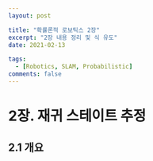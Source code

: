 ```yaml
---
layout: post

title: "확률론적 로보틱스 2장"
excerpt: "2장 내용 정리 및 식 유도"
date: 2021-02-13

tags:
  - [Robotics, SLAM, Probabilistic]
comments: false
---
```


# 2장. 재귀 스테이트 추정

## 2.1 개요